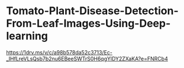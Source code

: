# Tomato-Plant-Disease-Detection-From-Leaf-Images-Using-Deep-learning
https://1drv.ms/v/c/a98b578da52c3713/Ec-_IHfLreVLsQsb7b2nu6EBeeSWTrS0H6qgYlDY2ZXaKA?e=FNRCb4
